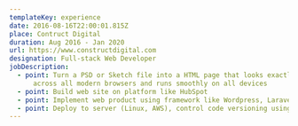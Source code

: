 ```yaml
---
templateKey: experience
date: 2016-08-16T22:00:01.815Z
place: Contruct Digital
duration: Aug 2016 - Jan 2020
url: https://www.constructdigital.com
designation: Full-stack Web Developer
jobDescription:
  - point: Turn a PSD or Sketch file into a HTML page that looks exactly the same
      across all modern browsers and runs smoothly on all devices
  - point: Build web site on platform like HubSpot
  - point: Implement web product using framework like Wordpress, Laravel, VueJS
  - point: Deploy to server (Linux, AWS), control code versioning using git
---
```

